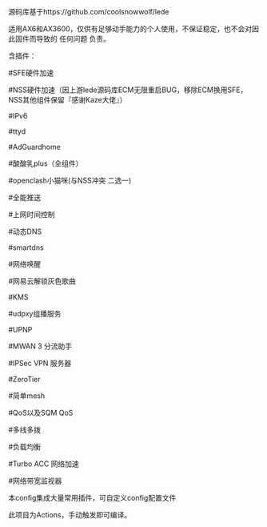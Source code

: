 源码库基于https://github.com/coolsnowwolf/lede

适用AX6和AX3600，仅供有足够动手能力的个人使用，不保证稳定，也不会对因此固件而导致的 任何问题 负责。

含插件：

#SFE硬件加速

#NSS硬件加速（因上游lede源码库ECM无限重启BUG，移除ECM换用SFE，NSS其他组件保留『感谢Kaze大佬』）

#IPv6

#ttyd

#AdGuardhome

#酸酸乳plus（全组件）

#openclash小猫咪(与NSS冲突 二选一)

#全能推送

#上网时间控制

#动态DNS

#smartdns

#网络唤醒

#网易云解锁灰色歌曲

#KMS

#udpxy组播服务

#UPNP

#MWAN 3 分流助手

#IPSec VPN 服务器

#ZeroTier

#简单mesh

#QoS以及SQM QoS

#多线多拨

#负载均衡

#Turbo ACC 网络加速

#网络带宽监视器

本config集成大量常用插件，可自定义config配置文件

此项目为Actions，手动触发即可编译。
